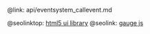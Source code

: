 @link: api/eventsystem_callevent.md

@seolinktop: [html5 ui library](https://webix.com)
@seolink: [gauge js](https://webix.com/widget/gage/)